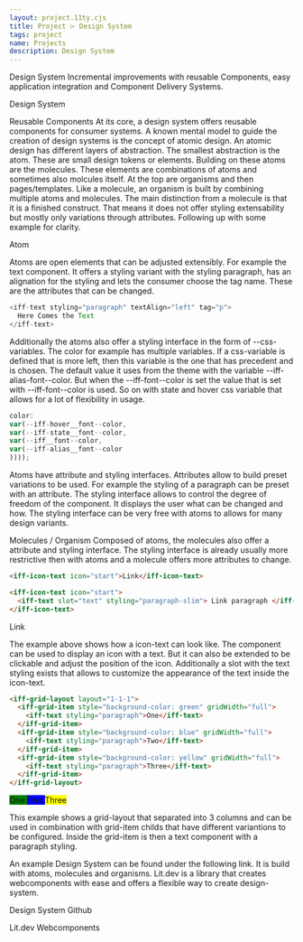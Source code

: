 ```yaml
---
layout: project.11ty.cjs
title: Project ⌲ Design System
tags: project
name: Projects
description: Design System
---
```


<iff-title level="2">Design System</hls-title>
<iff-title level="4">Incremental improvements with reusable Components, easy application integration and Component Delivery Systems.</hls-title>

<iff-icon-text icon="end" href="https://github.com/julianiff/design-system" target="_blank"><iff-text styling="label" slot="text">Design System</iff-text></iff-icon-text>

<iff-title level="3">Reusable Components</hls-title>
<iff-text>At its core, a design system offers reusable components for consumer systems. A known mental model to guide the creation of design systems is the concept of atomic design. An atomic design has different layers of abstraction. The smallest abstraction is the atom. These are small design tokens or elements. Building on these atoms are the molecules. These elements are combinations of atoms and sometimes also molcules itself.</iff-text>
<iff-text>At the top are organisms and then pages/templates. Like a molecule, an organism is built by combining multiple atoms and molecules. The main distinction from a molecule is that it is a finished construct. That means it does not offer styling extensability but mostly only variations through attributes. Following up with some example for clarity.</iff-text>

<iff-title level="3">Atom</hls-title>

<iff-text>Atoms are open elements that can be adjusted extensibly. For example the text component. It offers a styling variant with the styling paragraph, has an alignation for the styling and lets the consumer choose the tag name. These are the attributes that can be changed.<iff-text>

```js
<iff-text styling="paragraph" textAlign="left" tag="p">
  Here Comes the Text
</iff-text>
```

<iff-text>Additionally the atoms also offer a styling interface in the form of --css-variables. The color for example has multiple variables. If a css-variable is defined that is more left, then this variable is the one that has precedent and is chosen. The default value it uses from the theme with the variable --iff-alias-font--color. But when the --iff-font--color is set the value that is set with --iff-font--color is used. So on with state and hover css variable that allows for a lot of flexibility in usage.<iff-text>

```js
color:
var(--iff-hover__font--color,
var(--iff-state__font--color,
var(--iff__font--color,
var(--iff-alias__font--color
))));
```

<iff-text>Atoms have attribute and styling interfaces. Attributes allow to build preset variations to be used. For example the styling of a paragraph can be preset with an attribute. The styling interface allows to control the degree of freedom of the component. It displays the user what can be changed and how. The styling interface can be very free with atoms to allows for many design variants.<iff-text>

<iff-title level="3">Molecules / Organism</hls-title>
<iff-text>Composed of atoms, the molecules also offer a attribute and styling interface. The styling interface is already usually more restrictive then with atoms and a molecule offers more attributes to change.<iff-text>

```html
<iff-icon-text icon="start">Link</iff-icon-text>

<iff-icon-text icon="start">
  <iff-text slot="text" styling="paragraph-slim"> Link paragraph </iff-text>
</iff-icon-text>
```

<iff-icon-text icon="start">Link</iff-icon-text>

<iff-text>The example above shows how a icon-text can look like. The component can be used to display an icon with a text. But it can also be extended to be clickable and adjust the position of the icon. Additionally a slot with the text styling exists that allows to customize the appearance of the text inside the icon-text.</iff-text>

```html
<iff-grid-layout layout="1-1-1">
  <iff-grid-item style="background-color: green" gridWidth="full">
    <iff-text styling="paragraph">One</iff-text>
  </iff-grid-item>
  <iff-grid-item style="background-color: blue" gridWidth="full">
    <iff-text styling="paragraph">Two</iff-text>
  </iff-grid-item>
  <iff-grid-item style="background-color: yellow" gridWidth="full">
    <iff-text styling="paragraph">Three</iff-text>
  </iff-grid-item>
</iff-grid-layout>
```

<iff-grid-layout layout="1-1-1">
  <iff-grid-item style="background-color: green" gridWidth="full">
    <iff-text styling="paragraph">One</iff-text>
  </iff-grid-item>
  <iff-grid-item style="background-color: blue" gridWidth="full">
    <iff-text styling="paragraph">Two</iff-text>
  </iff-grid-item>
  <iff-grid-item style="background-color: yellow" gridWidth="full">
    <iff-text styling="paragraph">Three</iff-text>
  </iff-grid-item>
</iff-grid-layout>

<iff-text>This example shows a grid-layout that separated into 3 columns and can be used in combination with grid-item childs that have different variantions to be configured. Inside the grid-item is then a text component with a paragraph styling.</iff-text>

<iff-text styling="paragraph-slim">An example Design System can be found under the following link. It is build with atoms, molecules and organisms. Lit.dev is a library that creates webcomponents with ease and offers a flexible way to create design-system.</iff-text>

<iff-icon-text icon="end" href="https://github.com/julianiff/design-system" target="_blank"><iff-text styling="paragraph-bold" slot="text">Design System Github</iff-text></iff-icon-text>

<iff-icon-text icon="end" href="https://lit.dev/" target="_blank"><iff-text noLineHeight styling="paragraph-bold" slot="text">Lit.dev Webcomponents</iff-text></iff-icon-text>
